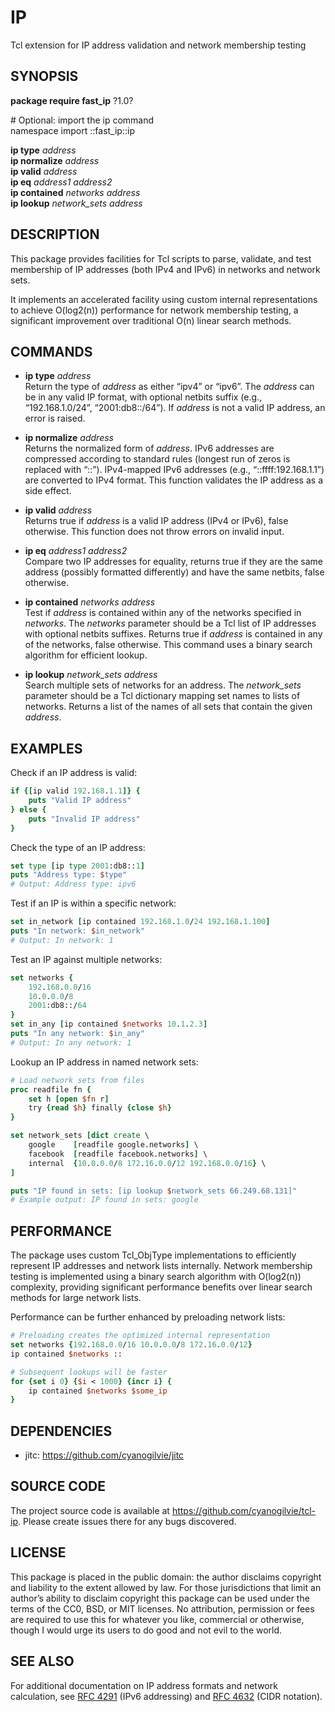 # IP

Tcl extension for IP address validation and network membership testing

## SYNOPSIS

**package require fast\_ip** ?1.0?

\# Optional: import the ip command  
namespace import ::fast\_ip::ip

**ip type** *address*  
**ip normalize** *address*  
**ip valid** *address*  
**ip eq** *address1* *address2*  
**ip contained** *networks* *address*  
**ip lookup** *network\_sets* *address*

## DESCRIPTION

This package provides facilities for Tcl scripts to parse, validate, and
test membership of IP addresses (both IPv4 and IPv6) in networks and
network sets.

It implements an accelerated facility using custom internal
representations to achieve O(log2(n)) performance for network membership
testing, a significant improvement over traditional O(n) linear search
methods.

## COMMANDS

  - **ip type** *address*  
    Return the type of *address* as either “ipv4” or “ipv6”. The
    *address* can be in any valid IP format, with optional netbits
    suffix (e.g., “192.168.1.0/24”, “2001:db8::/64”). If *address* is
    not a valid IP address, an error is raised.

  - **ip normalize** *address*  
    Returns the normalized form of *address*. IPv6 addresses are
    compressed according to standard rules (longest run of zeros is
    replaced with “::”). IPv4-mapped IPv6 addresses (e.g.,
    “::ffff:192.168.1.1”) are converted to IPv4 format. This function
    validates the IP address as a side effect.

  - **ip valid** *address*  
    Returns true if *address* is a valid IP address (IPv4 or IPv6),
    false otherwise. This function does not throw errors on invalid
    input.

  - **ip eq** *address1* *address2*  
    Compare two IP addresses for equality, returns true if they are the
    same address (possibly formatted differently) and have the same
    netbits, false otherwise.

  - **ip contained** *networks* *address*  
    Test if *address* is contained within any of the networks specified
    in *networks*. The *networks* parameter should be a Tcl list of IP
    addresses with optional netbits suffixes. Returns true if *address*
    is contained in any of the networks, false otherwise. This command
    uses a binary search algorithm for efficient lookup.

  - **ip lookup** *network\_sets* *address*  
    Search multiple sets of networks for an address. The *network\_sets*
    parameter should be a Tcl dictionary mapping set names to lists of
    networks. Returns a list of the names of all sets that contain the
    given *address*.

## EXAMPLES

Check if an IP address is valid:

``` tcl
if {[ip valid 192.168.1.1]} {
    puts "Valid IP address"
} else {
    puts "Invalid IP address"
}
```

Check the type of an IP address:

``` tcl
set type [ip type 2001:db8::1]
puts "Address type: $type"
# Output: Address type: ipv6
```

Test if an IP is within a specific network:

``` tcl
set in_network [ip contained 192.168.1.0/24 192.168.1.100]
puts "In network: $in_network"
# Output: In network: 1
```

Test an IP against multiple networks:

``` tcl
set networks {
    192.168.0.0/16
    10.0.0.0/8
    2001:db8::/64
}
set in_any [ip contained $networks 10.1.2.3]
puts "In any network: $in_any"
# Output: In any network: 1
```

Lookup an IP address in named network sets:

``` tcl
# Load network sets from files
proc readfile fn {
    set h [open $fn r]
    try {read $h} finally {close $h}
}

set network_sets [dict create \
    google    [readfile google.networks] \
    facebook  [readfile facebook.networks] \
    internal  {10.0.0.0/8 172.16.0.0/12 192.168.0.0/16} \
]

puts "IP found in sets: [ip lookup $network_sets 66.249.68.131]"
# Example output: IP found in sets: google
```

## PERFORMANCE

The package uses custom Tcl\_ObjType implementations to efficiently
represent IP addresses and network lists internally. Network membership
testing is implemented using a binary search algorithm with O(log2(n))
complexity, providing significant performance benefits over linear
search methods for large network lists.

Performance can be further enhanced by preloading network lists:

``` tcl
# Preloading creates the optimized internal representation
set networks {192.168.0.0/16 10.0.0.0/8 172.16.0.0/12}
ip contained $networks ::

# Subsequent lookups will be faster
for {set i 0} {$i < 1000} {incr i} {
    ip contained $networks $some_ip
}
```

## DEPENDENCIES

  - jitc: <https://github.com/cyanogilvie/jitc>

## SOURCE CODE

The project source code is available at
<https://github.com/cyanogilvie/tcl-ip>. Please create issues there for
any bugs discovered.

## LICENSE

This package is placed in the public domain: the author disclaims
copyright and liability to the extent allowed by law. For those
jurisdictions that limit an author’s ability to disclaim copyright this
package can be used under the terms of the CC0, BSD, or MIT licenses. No
attribution, permission or fees are required to use this for whatever
you like, commercial or otherwise, though I would urge its users to do
good and not evil to the world.

## SEE ALSO

For additional documentation on IP address formats and network
calculation, see [RFC 4291](https://tools.ietf.org/html/rfc4291) (IPv6
addressing) and [RFC 4632](https://tools.ietf.org/html/rfc4632) (CIDR
notation).
